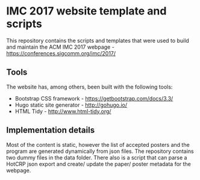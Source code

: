 # IMC 2017 website template and scripts

This repository contains the scripts and templates that were used to build and maintain the ACM IMC 2017 webpage - https://conferences.sigcomm.org/imc/2017/

## Tools

The website has, among others, been built with the following tools:
* Bootstrap CSS framework - https://getbootstrap.com/docs/3.3/
* Hugo static site generator - http://gohugo.io/
* HTML Tidy - http://www.html-tidy.org/

## Implementation details

Most of the content is static, however the list of accepted posters and the program are generated dynamically from json files. The repository contains two dummy files in the data folder. There also is a script that can parse a HotCRP json export and create/ update the paper/ poster metadata for the webpage.
